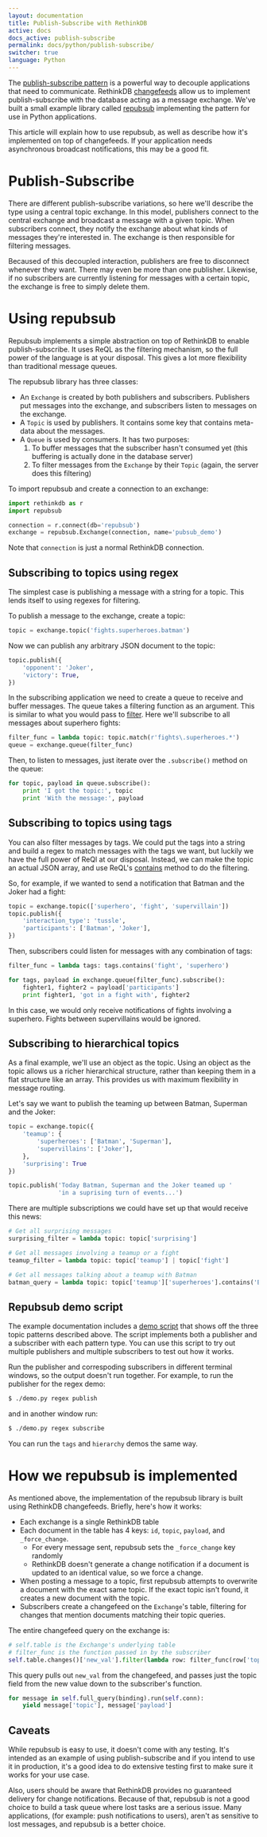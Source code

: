 ```yaml
---
layout: documentation
title: Publish-Subscribe with RethinkDB
active: docs
docs_active: publish-subscribe
permalink: docs/python/publish-subscribe/
switcher: true
language: Python
---
```


The
[publish-subscribe pattern](http://en.wikipedia.org/wiki/Publish%E2%80%93Subscribe_pattern)
is a powerful way to decouple applications that need to
communicate. RethinkDB [changefeeds](/docs/changefeeds) allow us to
implement publish-subscribe with the database acting as a message
exchange. We've built a small example library called
[repubsub](https://github.com/rethinkdb/example-pubsub/tree/master/python)
implementing the pattern for use in Python applications.

This article will explain how to use repubsub, as well as describe how
it's implemented on top of changefeeds. If your application needs
asynchronous broadcast notifications, this may be a good fit.

# Publish-Subscribe #

There are different publish-subscribe variations, so here we'll
describe the type using a central topic exchange. In this model,
publishers connect to the central exchange and broadcast a message
with a given topic. When subscribers connect, they notify the exchange
about what kinds of messages they're interested in. The exchange is
then responsible for filtering messages.

Becaused of this decoupled interaction, publishers are free to
disconnect whenever they want. There may even be more than one
publisher. Likewise, if no subscribers are currently listening for
messages with a certain topic, the exchange is free to simply delete
them.

# Using repubsub #

Repubsub implements a simple abstraction on top of RethinkDB to enable
publish-subscribe. It uses ReQL as the filtering mechanism, so the
full power of the language is at your disposal. This gives a lot more
flexibility than traditional message queues.

The repubsub library has three classes:

* An `Exchange` is created by both publishers and
  subscribers. Publishers put messages into the exchange, and
  subscribers listen to messages on the exchange.
* A `Topic` is used by publishers. It contains some key that contains
  meta-data about the messages.
* A `Queue` is used by consumers. It has two purposes:
   1. To buffer messages that the subscriber hasn't consumed yet (this
      buffering is actually done in the database server)
   2. To filter messages from the `Exchange` by their `Topic` (again,
      the server does this filtering)

To import repubsub and create a connection to an exchange:

```python
import rethinkdb as r
import repubsub

connection = r.connect(db='repubsub')
exchange = repubsub.Exchange(connection, name='pubsub_demo')
```

Note that `connection` is just a normal RethinkDB connection.

## Subscribing to topics using regex ##

The simplest case is publishing a message with a string for a
topic. This lends itself to using regexes for filtering.

To publish a message to the exchange, create a topic:

```python
topic = exchange.topic('fights.superheroes.batman')
```

Now we can publish any arbitrary JSON document to the topic:

```python
topic.publish({
    'opponent': 'Joker',
    'victory': True,
})
```

In the subscribing application we need to create a queue to receive
and buffer messages. The queue takes a filtering function as an
argument. This is similar to what you would pass to
[filter](/api/python/filter). Here we'll subscribe to all messages
about superhero fights:

```python
filter_func = lambda topic: topic.match(r'fights\.superheroes.*')
queue = exchange.queue(filter_func)
```

Then, to listen to messages, just iterate over the `.subscribe()`
method on the queue:

```python
for topic, payload in queue.subscribe():
    print 'I got the topic:', topic
    print 'With the message:', payload
```

## Subscribing to topics using tags ##

You can also filter messages by tags. We could put the tags into a
string and build a regex to match messages with the tags we want, but
luckily we have the full power of ReQl at our disposal. Instead, we
can make the topic an actual JSON array, and use ReQL's
[contains](/api/python/contains) method to do the filtering.

So, for example, if we wanted to send a notification that Batman and
the Joker had a fight:

```python
topic = exchange.topic(['superhero', 'fight', 'supervillain'])
topic.publish({
    'interaction_type': 'tussle',
    'participants': ['Batman', 'Joker'],
})
```

Then, subscribers could listen for messages with any combination of tags:

```python
filter_func = lambda tags: tags.contains('fight', 'superhero')

for tags, payload in exchange.queue(filter_func).subscribe():
    fighter1, fighter2 = payload['participants']
    print fighter1, 'got in a fight with', fighter2
```

In this case, we would only receive notifications of fights involving
a superhero. Fights between supervillains would be ignored.

## Subscribing to hierarchical topics ##

As a final example, we'll use an object as the topic. Using an object
as the topic allows us a richer hierarchical structure, rather than
keeping them in a flat structure like an array. This provides us with
maximum flexibility in message routing.

Let's say we want to publish the teaming up between Batman, Superman
and the Joker:

```python
topic = exchange.topic({
    'teamup': {
        'superheroes': ['Batman', 'Superman'],
        'supervillains': ['Joker'],
    },
    'surprising': True
})

topic.publish('Today Batman, Superman and the Joker teamed up '
              'in a suprising turn of events...')
```

There are multiple subscriptions we could have set up that would receive this news:

```python
# Get all surprising messages
surprising_filter = lambda topic: topic['surprising']

# Get all messages involving a teamup or a fight
teamup_filter = lambda topic: topic['teamup'] | topic['fight']

# Get all messages talking about a teamup with Batman
batman_query = lambda topic: topic['teamup']['superheroes'].contains('Batman')
```


## Repubsub demo script ##

The example documentation includes a
[demo script](https://github.com/rethinkdb/example-pubsub/blob/master/python/demo.py')
that shows off the three topic patterns described above. The script
implements both a publisher and a subscriber with each pattern
type. You can use this script to try out multiple publishers and
multiple subscribers to test out how it works.

Run the publisher and correspoding subscribers in different terminal
windows, so the output doesn't run together. For example, to run the
publisher for the regex demo:

```bash
$ ./demo.py regex publish
```

and in another window run:

```bash
$ ./demo.py regex subscribe
```

You can run the `tags` and `hierarchy` demos the same way.

# How we repubsub is implemented #

As mentioned above, the implementation of the repubsub library is
built using RethinkDB changefeeds. Briefly, here's how it works:

* Each exchange is a single RethinkDB table
* Each document in the table has 4 keys: `id`, `topic`, `payload`, and
  `_force_change`.
    * For every message sent, repubsub sets the `_force_change` key
      randomly
    * RethinkDB doesn't generate a change notification if a document
      is updated to an identical value, so we force a change.
* When posting a message to a topic, first repubsub attempts to
  overwrite a document with the exact same topic. If the exact topic
  isn't found, it creates a new document with the topic.
* Subscribers create a changefeed on the `Exchange`'s table, filtering
  for changes that mention documents matching their topic queries.

The entire changefeed query on the exchange is:

```python
# self.table is the Exchange's underlying table
# filter_func is the function passed in by the subscriber
self.table.changes()['new_val'].filter(lambda row: filter_func(row['topic']))
```

This query pulls out `new_val` from the changefeed, and passes just
the topic field from the new value down to the subscriber's function.

```python
for message in self.full_query(binding).run(self.conn):
    yield message['topic'], message['payload']
```

## Caveats ##

While repubsub is easy to use, it doesn't come with any testing. It's
intended as an example of using publish-subscribe and if you intend to
use it in production, it's a good idea to do extensive testing first
to make sure it works for your use case.

Also, users should be aware that RethinkDB provides no guaranteed
delivery for change notifications. Because of that, repubsub is not a
good choice to build a task queue where lost tasks are a serious
issue. Many applications, (for example: push notifications to users),
aren't as sensitive to lost messages, and repubsub is a better choice.
